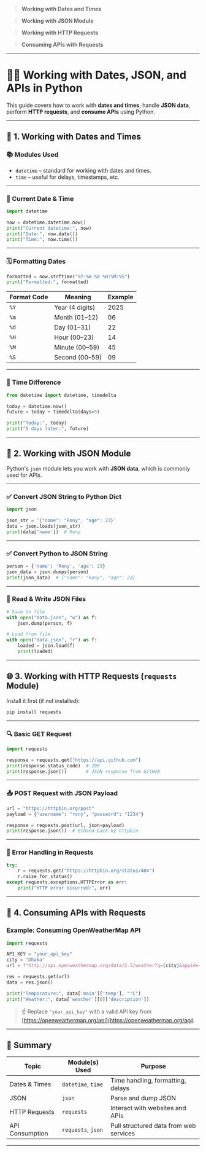

> **Working with Dates and Times**
 
> **Working with JSON Module**

> **Working with HTTP Requests**

> **Consuming APIs with Requests**

---

# 📆🧩 Working with Dates, JSON, and APIs in Python

This guide covers how to work with **dates and times**, handle **JSON data**, perform **HTTP requests**, and **consume APIs** using Python.

---

## 📆 1. Working with Dates and Times

### 📚 Modules Used

* `datetime` – standard for working with dates and times.
* `time` – useful for delays, timestamps, etc.

---

### 🔧 Current Date & Time

```python
import datetime

now = datetime.datetime.now()
print("Current datetime:", now)
print("Date:", now.date())
print("Time:", now.time())
```

---

### 🗓 Formatting Dates

```python
formatted = now.strftime("%Y-%m-%d %H:%M:%S")
print("Formatted:", formatted)
```

| Format Code | Meaning         | Example |
| ----------- | --------------- | ------- |
| `%Y`        | Year (4 digits) | 2025    |
| `%m`        | Month (01–12)   | 06      |
| `%d`        | Day (01–31)     | 22      |
| `%H`        | Hour (00–23)    | 14      |
| `%M`        | Minute (00–59)  | 45      |
| `%S`        | Second (00–59)  | 09      |

---

### 🧮 Time Difference

```python
from datetime import datetime, timedelta

today = datetime.now()
future = today + timedelta(days=5)

print("Today:", today)
print("5 days later:", future)
```

---

## 🧩 2. Working with JSON Module

Python's `json` module lets you work with **JSON data**, which is commonly used for APIs.

---

### ✅ Convert JSON String to Python Dict

```python
import json

json_str = '{"name": "Rony", "age": 23}'
data = json.loads(json_str)
print(data['name'])  # Rony
```

---

### ✅ Convert Python to JSON String

```python
person = {'name': 'Rony', 'age': 23}
json_data = json.dumps(person)
print(json_data)  # {"name": "Rony", "age": 23}
```

---

### 📁 Read & Write JSON Files

```python
# Save to file
with open("data.json", "w") as f:
    json.dump(person, f)

# Load from file
with open("data.json", "r") as f:
    loaded = json.load(f)
    print(loaded)
```

---

## 🌐 3. Working with HTTP Requests (`requests` Module)

Install it first (if not installed):

```bash
pip install requests
```

---

### 🔍 Basic GET Request

```python
import requests

response = requests.get("https://api.github.com")
print(response.status_code)  # 200
print(response.json())       # JSON response from GitHub
```

---

### 📤 POST Request with JSON Payload

```python
url = "https://httpbin.org/post"
payload = {"username": "rony", "password": "1234"}

response = requests.post(url, json=payload)
print(response.json())  # Echoed back by httpbin
```

---

### 🚫 Error Handling in Requests

```python
try:
    r = requests.get("https://httpbin.org/status/404")
    r.raise_for_status()
except requests.exceptions.HTTPError as err:
    print("HTTP error occurred:", err)
```

---

## 🔌 4. Consuming APIs with Requests

### Example: Consuming OpenWeatherMap API

```python
import requests

API_KEY = "your_api_key"
city = "Dhaka"
url = f"http://api.openweathermap.org/data/2.5/weather?q={city}&appid={API_KEY}&units=metric"

res = requests.get(url)
data = res.json()

print("Temperature:", data['main']['temp'], "°C")
print("Weather:", data['weather'][0]['description'])
```

> ☝️ Replace `"your_api_key"` with a valid API key from [https://openweathermap.org/api](https://openweathermap.org/api)

---

## 🔁 Summary

| Topic           | Module(s) Used     | Purpose                                |
| --------------- | ------------------ | -------------------------------------- |
| Dates & Times   | `datetime`, `time` | Time handling, formatting, delays      |
| JSON            | `json`             | Parse and dump JSON                    |
| HTTP Requests   | `requests`         | Interact with websites and APIs        |
| API Consumption | `requests`, `json` | Pull structured data from web services |

---
